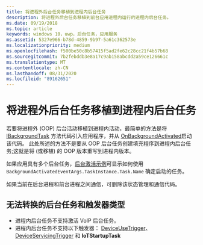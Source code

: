 ```yaml
---
title: 将进程外后台任务移植到进程内后台任务
description: 将进程外后台任务移植到前台应用进程内运行的进程内后台任务。
ms.date: 09/19/2018
ms.topic: article
keywords: windows 10，uwp，后台任务，应用服务
ms.assetid: 5327e966-b78d-4859-9b97-5a61c362573e
ms.localizationpriority: medium
ms.openlocfilehash: f500be50c8b57415f5ad2fe62c28cc21f4b57b68
ms.sourcegitcommit: 7b2febddb3e8a17c9ab158abcdd2a59ce126661c
ms.translationtype: MT
ms.contentlocale: zh-CN
ms.lasthandoff: 08/31/2020
ms.locfileid: "89162651"
---
```

# <a name="port-an-out-of-process-background-task-to-an-in-process-background-task"></a>将进程外后台任务移植到进程内后台任务

若要将进程外 (OOP) 后台活动移植到进程内活动，最简单的方法是将 [IBackgroundTask](/uwp/api/windows.applicationmodel.background.ibackgroundtask.run?f=255&MSPPError=-2147217396) 方法代码引入应用程序，并从 [OnBackgroundActivated](/uwp/api/windows.ui.xaml.application.onbackgroundactivated)启动该代码。 此处所述的方法不是要从 OOP 后台任务创建填充程序到进程内后台任务;这就是将 (或移植) 的 OOP 版本重写到进程内版本。

如果应用具有多个后台任务，[后台激活示例](https://github.com/Microsoft/Windows-universal-samples/tree/dev/Samples/BackgroundActivation)可显示如何使用 `BackgroundActivatedEventArgs.TaskInstance.Task.Name` 确定启动的任务。

如果当前在后台进程和前台进程之间通信，可删除该状态管理和通信代码。

## <a name="background-tasks-and-trigger-types-that-cannot-be-converted"></a>无法转换的后台任务和触发器类型

* 进程内后台任务不支持激活 VoIP 后台任务。
* 进程内后台任务不支持以下触发器：  [DeviceUseTrigger](/uwp/api/windows.applicationmodel.background.deviceusetrigger?f=255&MSPPError=-2147217396)、 [DeviceServicingTrigger](/uwp/api/windows.applicationmodel.background.deviceservicingtrigger) 和 **IoTStartupTask**
